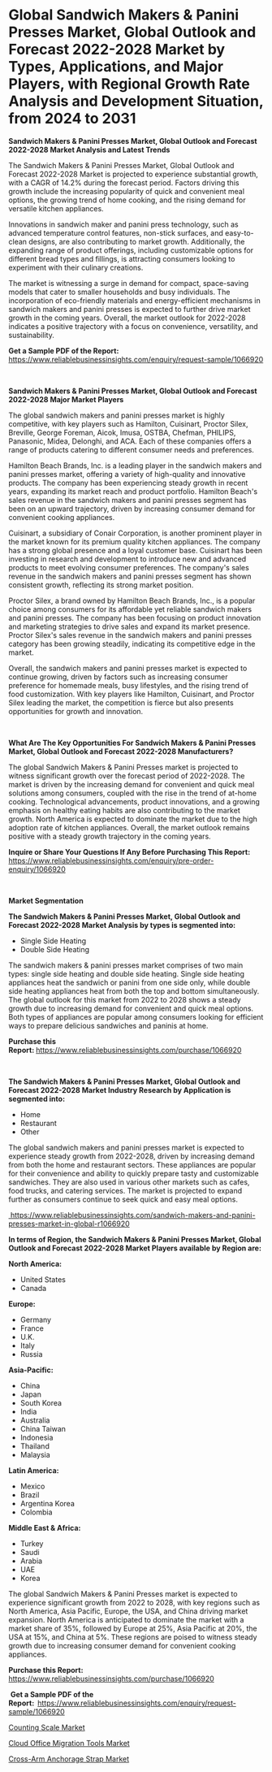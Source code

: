 <p><h1>Global Sandwich Makers & Panini Presses Market, Global Outlook and Forecast 2022-2028 Market by Types, Applications, and Major Players, with Regional Growth Rate Analysis and Development Situation, from 2024 to 2031</h1></p><p><strong>Sandwich Makers & Panini Presses Market, Global Outlook and Forecast 2022-2028 Market Analysis and Latest Trends</strong></p>
<p><p>The Sandwich Makers & Panini Presses Market, Global Outlook and Forecast 2022-2028 Market is projected to experience substantial growth, with a CAGR of 14.2% during the forecast period. Factors driving this growth include the increasing popularity of quick and convenient meal options, the growing trend of home cooking, and the rising demand for versatile kitchen appliances.</p><p>Innovations in sandwich maker and panini press technology, such as advanced temperature control features, non-stick surfaces, and easy-to-clean designs, are also contributing to market growth. Additionally, the expanding range of product offerings, including customizable options for different bread types and fillings, is attracting consumers looking to experiment with their culinary creations.</p><p>The market is witnessing a surge in demand for compact, space-saving models that cater to smaller households and busy individuals. The incorporation of eco-friendly materials and energy-efficient mechanisms in sandwich makers and panini presses is expected to further drive market growth in the coming years. Overall, the market outlook for 2022-2028 indicates a positive trajectory with a focus on convenience, versatility, and sustainability.</p></p>
<p><strong>Get a Sample PDF of the Report:&nbsp;</strong> <a href="https://www.reliablebusinessinsights.com/enquiry/request-sample/1066920">https://www.reliablebusinessinsights.com/enquiry/request-sample/1066920</a></p>
<p>&nbsp;</p>
<p><strong>Sandwich Makers & Panini Presses Market, Global Outlook and Forecast 2022-2028 Major Market Players</strong></p>
<p><p>The global sandwich makers and panini presses market is highly competitive, with key players such as Hamilton, Cuisinart, Proctor Silex, Breville, George Foreman, Aicok, Imusa, OSTBA, Chefman, PHILIPS, Panasonic, Midea, Delonghi, and ACA. Each of these companies offers a range of products catering to different consumer needs and preferences.</p><p>Hamilton Beach Brands, Inc. is a leading player in the sandwich makers and panini presses market, offering a variety of high-quality and innovative products. The company has been experiencing steady growth in recent years, expanding its market reach and product portfolio. Hamilton Beach's sales revenue in the sandwich makers and panini presses segment has been on an upward trajectory, driven by increasing consumer demand for convenient cooking appliances.</p><p>Cuisinart, a subsidiary of Conair Corporation, is another prominent player in the market known for its premium quality kitchen appliances. The company has a strong global presence and a loyal customer base. Cuisinart has been investing in research and development to introduce new and advanced products to meet evolving consumer preferences. The company's sales revenue in the sandwich makers and panini presses segment has shown consistent growth, reflecting its strong market position.</p><p>Proctor Silex, a brand owned by Hamilton Beach Brands, Inc., is a popular choice among consumers for its affordable yet reliable sandwich makers and panini presses. The company has been focusing on product innovation and marketing strategies to drive sales and expand its market presence. Proctor Silex's sales revenue in the sandwich makers and panini presses category has been growing steadily, indicating its competitive edge in the market.</p><p>Overall, the sandwich makers and panini presses market is expected to continue growing, driven by factors such as increasing consumer preference for homemade meals, busy lifestyles, and the rising trend of food customization. With key players like Hamilton, Cuisinart, and Proctor Silex leading the market, the competition is fierce but also presents opportunities for growth and innovation.</p></p>
<p>&nbsp;</p>
<p><strong>What Are The Key Opportunities For Sandwich Makers & Panini Presses Market, Global Outlook and Forecast 2022-2028 Manufacturers?</strong></p>
<p><p>The global Sandwich Makers & Panini Presses market is projected to witness significant growth over the forecast period of 2022-2028. The market is driven by the increasing demand for convenient and quick meal solutions among consumers, coupled with the rise in the trend of at-home cooking. Technological advancements, product innovations, and a growing emphasis on healthy eating habits are also contributing to the market growth. North America is expected to dominate the market due to the high adoption rate of kitchen appliances. Overall, the market outlook remains positive with a steady growth trajectory in the coming years.</p></p>
<p><strong>Inquire or Share Your Questions If Any Before Purchasing This Report:</strong> <a href="https://www.reliablebusinessinsights.com/enquiry/pre-order-enquiry/1066920">https://www.reliablebusinessinsights.com/enquiry/pre-order-enquiry/1066920</a></p>
<p>&nbsp;</p>
<p><strong>Market Segmentation</strong></p>
<p><strong>The Sandwich Makers & Panini Presses Market, Global Outlook and Forecast 2022-2028 Market Analysis by types is segmented into:</strong></p>
<p><ul><li>Single Side Heating</li><li>Double Side Heating</li></ul></p>
<p><p>The sandwich makers & panini presses market comprises of two main types: single side heating and double side heating. Single side heating appliances heat the sandwich or panini from one side only, while double side heating appliances heat from both the top and bottom simultaneously. The global outlook for this market from 2022 to 2028 shows a steady growth due to increasing demand for convenient and quick meal options. Both types of appliances are popular among consumers looking for efficient ways to prepare delicious sandwiches and paninis at home.</p></p>
<p><strong>Purchase this Report:&nbsp;</strong><a href="https://www.reliablebusinessinsights.com/purchase/1066920">https://www.reliablebusinessinsights.com/purchase/1066920</a></p>
<p>&nbsp;</p>
<p><strong>The Sandwich Makers & Panini Presses Market, Global Outlook and Forecast 2022-2028 Market Industry Research by Application is segmented into:</strong></p>
<p><ul><li>Home</li><li>Restaurant</li><li>Other</li></ul></p>
<p><p>The global sandwich makers and panini presses market is expected to experience steady growth from 2022-2028, driven by increasing demand from both the home and restaurant sectors. These appliances are popular for their convenience and ability to quickly prepare tasty and customizable sandwiches. They are also used in various other markets such as cafes, food trucks, and catering services. The market is projected to expand further as consumers continue to seek quick and easy meal options.</p></p>
<p><a href="https://www.reliablebusinessinsights.com/sandwich-makers-and-panini-presses-market-in-global-r1066920">&nbsp;https://www.reliablebusinessinsights.com/sandwich-makers-and-panini-presses-market-in-global-r1066920</a></p>
<p><strong>In terms of Region, the Sandwich Makers & Panini Presses Market, Global Outlook and Forecast 2022-2028 Market Players available by Region are:</strong></p>
<p>
    <p> <strong> North America: </strong>
        <ul>
            <li>United States</li>
            <li>Canada</li>
        </ul>
        </p> 
    <p> <strong> Europe: </strong>
        <ul>
            <li>Germany</li>
            <li>France</li>
            <li>U.K.</li>
            <li>Italy</li>
            <li>Russia</li>
        </ul>
        </p> 
    <p> <strong> Asia-Pacific: </strong>
        <ul>
            <li>China</li>
            <li>Japan</li>
            <li>South Korea</li>
            <li>India</li>
            <li>Australia</li>
            <li>China Taiwan</li>
            <li>Indonesia</li>
            <li>Thailand</li>
            <li>Malaysia</li>
        </ul>
        </p> 
    <p> <strong> Latin America: </strong>
        <ul>
            <li>Mexico</li>
            <li>Brazil</li>
            <li>Argentina Korea</li>
            <li>Colombia</li>
        </ul>
        </p> 
    <p> <strong> Middle East & Africa: </strong>
        <ul>
            <li>Turkey</li>
            <li>Saudi</li>
            <li>Arabia</li>
            <li>UAE</li>
            <li>Korea</li>
        </ul>
    </p>
    </p>
<p><p>The global Sandwich Makers & Panini Presses market is expected to experience significant growth from 2022 to 2028, with key regions such as North America, Asia Pacific, Europe, the USA, and China driving market expansion. North America is anticipated to dominate the market with a market share of 35%, followed by Europe at 25%, Asia Pacific at 20%, the USA at 15%, and China at 5%. These regions are poised to witness steady growth due to increasing consumer demand for convenient cooking appliances.</p></p>
<p><strong>Purchase this Report: </strong><a href="https://www.reliablebusinessinsights.com/purchase/1066920">https://www.reliablebusinessinsights.com/purchase/1066920</a></p>
<p>&nbsp;<strong>Get a Sample PDF of the Report:&nbsp;&nbsp;</strong><a href="https://www.reliablebusinessinsights.com/enquiry/request-sample/1066920">https://www.reliablebusinessinsights.com/enquiry/request-sample/1066920</a></p>
<p><strong></strong></p>
<p><p><a href="https://github.com/jackCarlson644/Market-Research-Report-List-1/blob/main/counting-scale-market.md">Counting Scale Market</a></p><p><a href="https://issuu.com/reportprime-2/docs/cloud-office-migration-tools-market-size-2030.pptx">Cloud Office Migration Tools Market</a></p><p><a href="https://github.com/smithy59/Market-Research-Report-List-1/blob/main/cross-arm-anchorage-strap-market.md">Cross-Arm Anchorage Strap Market</a></p></p>